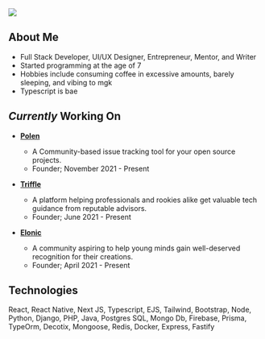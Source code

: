 <img src="https://github.com/fullstackslayer/fullstackslayer/blob/main/Profile%20Banner%20GH.png?raw=true" />

## About Me

- Full Stack Developer, UI/UX Designer, Entrepreneur, Mentor, and Writer
- Started programming at the age of 7
- Hobbies include consuming coffee in excessive amounts, barely sleeping, and vibing to mgk
- Typescript is bae

## *Currently* Working On

- **<a href="https://polenhq.com">Polen</a>** 
  - A Community-based issue tracking tool for your open source projects.
  - Founder; November 2021 - Present

- **<a href="https://triffle.co">Triffle</a>** 
  - A platform helping professionals and rookies alike get valuable tech guidance from reputable advisors.
  - Founder; June 2021 - Present

- **<a href="https://discord.gg/y6ckRNNTex">Elonic</a>**
  - A community aspiring to help young minds gain well-deserved recognition for their creations.
  - Founder; April 2021 - Present

## Technologies
React, React Native, Next JS, Typescript, EJS, Tailwind, Bootstrap, Node, Python, Django, PHP, Java, Postgres SQL, Mongo Db, Firebase, Prisma, TypeOrm, Decotix, Mongoose, Redis, Docker, Express, Fastify


